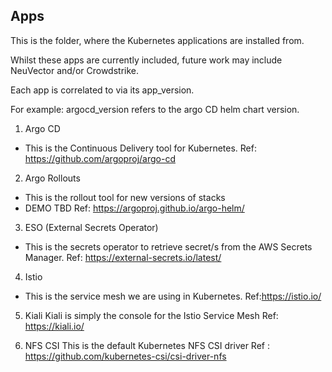 
## Apps

This is the folder, where the Kubernetes applications are installed from.

Whilst these apps are currently included, future work may include NeuVector and/or Crowdstrike.

Each app is correlated to via its app_version.

For example:   argocd_version refers to the argo CD helm chart version.

1. Argo CD
* This is the Continuous Delivery tool for Kubernetes.
Ref: https://github.com/argoproj/argo-cd

2. Argo Rollouts
* This is the rollout tool for new versions of stacks
* DEMO TBD
Ref: https://argoproj.github.io/argo-helm/

3. ESO (External Secrets Operator)
* This is the secrets operator to retrieve secret/s from the AWS Secrets Manager. 
Ref: https://external-secrets.io/latest/

4. Istio 
* This is the service mesh we are using in Kubernetes. 
Ref:https://istio.io/

5. Kiali
Kiali is simply the console for the Istio Service Mesh
Ref: https://kiali.io/

6. NFS CSI
This is the default Kubernetes NFS CSI driver
Ref : https://github.com/kubernetes-csi/csi-driver-nfs